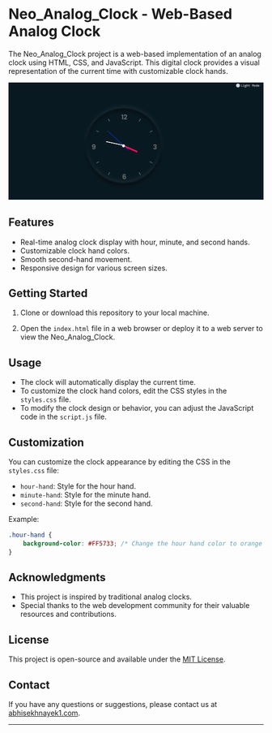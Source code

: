 # Neo_Analog_Clock - Web-Based Analog Clock

The Neo_Analog_Clock project is a web-based implementation of an analog clock using HTML, CSS, and JavaScript. This digital clock provides a visual representation of the current time with customizable clock hands.

![Neo_Analog_Clock](demo.png)

## Features

- Real-time analog clock display with hour, minute, and second hands.
- Customizable clock hand colors.
- Smooth second-hand movement.
- Responsive design for various screen sizes.

## Getting Started

1. Clone or download this repository to your local machine.

2. Open the `index.html` file in a web browser or deploy it to a web server to view the Neo_Analog_Clock.

## Usage

- The clock will automatically display the current time.
- To customize the clock hand colors, edit the CSS styles in the `styles.css` file.
- To modify the clock design or behavior, you can adjust the JavaScript code in the `script.js` file.

## Customization

You can customize the clock appearance by editing the CSS in the `styles.css` file:

- `hour-hand`: Style for the hour hand.
- `minute-hand`: Style for the minute hand.
- `second-hand`: Style for the second hand.

Example:

```css
.hour-hand {
    background-color: #FF5733; /* Change the hour hand color to orange */
}
```

## Acknowledgments

- This project is inspired by traditional analog clocks.
- Special thanks to the web development community for their valuable resources and contributions.

## License

This project is open-source and available under the [MIT License](LICENSE.md).

## Contact

If you have any questions or suggestions, please contact us at [abhisekhnayek1.com](mailto:abhisekhnayek1.com).

---
